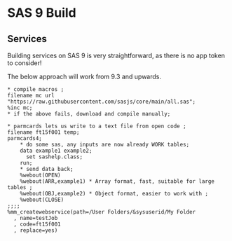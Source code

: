 SAS 9 Build
====================

## Services

Building services on SAS 9 is very straightforward, as there is no app token to consider!

The below approach will work from 9.3 and upwards.

```
* compile macros ;
filename mc url "https://raw.githubusercontent.com/sasjs/core/main/all.sas";
%inc mc;
* if the above fails, download and compile manually;

* parmcards lets us write to a text file from open code ;
filename ft15f001 temp;
parmcards4;
    * do some sas, any inputs are now already WORK tables;
    data example1 example2;
      set sashelp.class;
    run;
    * send data back;
    %webout(OPEN)
    %webout(ARR,example1) * Array format, fast, suitable for large tables ;
    %webout(OBJ,example2) * Object format, easier to work with ;
    %webout(CLOSE)
;;;;
%mm_createwebservice(path=/User Folders/&sysuserid/My Folder
  , name=testJob
  , code=ft15f001
  , replace=yes)
```
